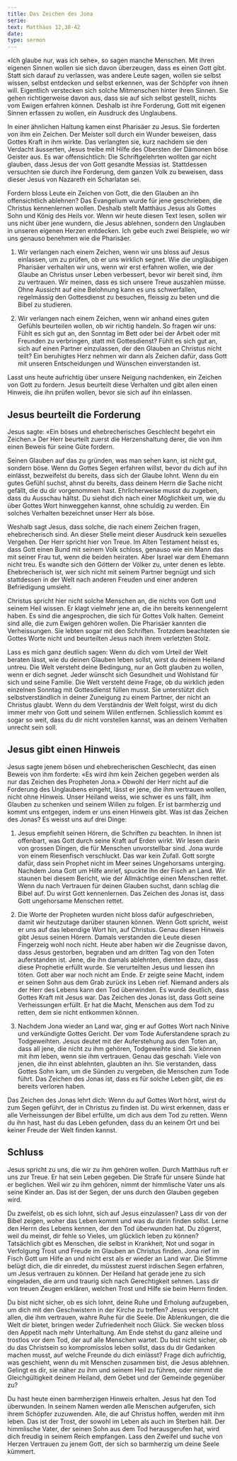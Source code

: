 ```yaml
---
title: Das Zeichen des Jona
serie: 
text: Matthäus 12,38-42
date: 
type: sermon
---
```


«Ich glaube nur, was ich sehe», so sagen manche Menschen. Mit ihren eigenen Sinnen wollen sie sich davon überzeugen, dass es einen Gott gibt. Statt sich darauf zu verlassen, was andere Leute sagen, wollen sie selbst wissen, selbst entdecken und selbst erkennen, was der Schöpfer von ihnen will. Eigentlich verstecken sich solche Mitmenschen hinter ihren Sinnen. Sie gehen richtigerweise davon aus, dass sie auf sich selbst gestellt, nichts vom Ewigen erfahren können. Deshalb ist ihre Forderung, Gott mit eigenen Sinnen erfassen zu wollen, ein Ausdruck des Unglaubens.

In einer ähnlichen Haltung kamen einst Pharisäer zu Jesus. Sie forderten von ihm ein Zeichen. Der Meister soll durch ein Wunder beweisen, dass Gottes Kraft in ihm wirkte. Das verlangten sie, kurz nachdem sie den Verdacht äusserten, Jesus treibe mit Hilfe des Obersten der Dämonen böse Geister aus. Es war offensichtlich: Die Schriftgelehrten wollten gar nicht glauben, dass Jesus der von Gott gesandte Messias ist. Stattdessen versuchten sie durch ihre Forderung, dem ganzen Volk zu beweisen, dass dieser Jesus von Nazareth ein Scharlatan sei.

Fordern bloss Leute ein Zeichen von Gott, die den Glauben an ihn offensichtlich ablehnen? Das Evangelium wurde für jene geschrieben, die Christus kennenlernen wollen. Deshalb stellt Matthäus Jesus als Gottes Sohn und König des Heils vor. Wenn wir heute diesen Text lesen, sollen wir uns nicht über jene wundern, die Jesus ablehnen, sondern den Unglauben in unseren eigenen Herzen entdecken. Ich gebe euch zwei Beispiele, wo wir uns genauso benehmen wie die Pharisäer.

1. Wir verlangen nach einem Zeichen, wenn wir uns bloss auf Jesus einlassen, um zu prüfen, ob er uns wirklich segnet. Wie die ungläubigen Pharisäer verhalten wir uns, wenn wir erst erfahren wollen, wie der Glaube an Christus unser Leben verbessert, bevor wir bereit sind, ihm zu vertrauen. Wir meinen, dass es sich unsere Treue auszahlen müsse. Ohne Aussicht auf eine Belohnung kann es uns schwerfallen, regelmässig den Gottesdienst zu besuchen, fleissig zu beten und die Bibel zu studieren.

2. Wir verlangen nach einem Zeichen, wenn wir anhand eines guten Gefühls beurteilen wollen, ob wir richtig handeln. So fragen wir uns: Fühlt es sich gut an, den Sonntag im Bett oder bei der Arbeit oder mit Freunden zu verbringen, statt mit Gottesdienst? Fühlt es sich gut an, sich auf einen Partner einzulassen, der den Glauben an Christus nicht teilt? Ein beruhigtes Herz nehmen wir dann als Zeichen dafür, dass Gott mit unseren Entscheidungen und Wünschen einverstanden ist.

Lasst uns heute aufrichtig über unsere Neigung nachdenken, ein Zeichen von Gott zu fordern. Jesus beurteilt diese Verhalten und gibt allen einen Hinweis, die ihn prüfen wollen, bevor sie sich auf ihn einlassen.

## Jesus beurteilt die Forderung

Jesus sagte: «Ein böses und ehebrecherisches Geschlecht begehrt ein Zeichen.» Der Herr beurteilt zuerst die Herzenshaltung derer, die von ihm einen Beweis für seine Güte fordern.

Seinen Glauben auf das zu gründen, was man sehen kann, ist nicht gut, sondern böse. Wenn du Gottes Segen erfahren willst, bevor du dich auf ihn einlässt, bezweifelst du bereits, dass sich der Glaube lohnt. Wenn du ein gutes Gefühl suchst, ahnst du bereits, dass deinem Herrn die Sache nicht gefällt, die du dir vorgenommen hast. Ehrlicherweise musst du zugeben, dass du Ausschau hältst. Du siehst dich nach einer Möglichkeit um, wie du über Gottes Wort hinweggehen kannst, ohne schuldig zu werden. Ein solches Verhalten bezeichnet unser Herr als böse.

Weshalb sagt Jesus, dass solche, die nach einem Zeichen fragen, ehebrecherisch sind. An dieser Stelle meint dieser Ausdruck kein sexuelles Vergehen. Der Herr spricht hier von Treue. Im Alten Testament heisst es, dass Gott einen Bund mit seinem Volk schloss, genauso wie ein Mann das mit seiner Frau tut, wenn die beiden heiraten. Aber Israel war dem Ehemann nicht treu. Es wandte sich den Göttern der Völker zu, unter denen es lebte. Ehebrecherisch ist, wer sich nicht mit seinem Partner begnügt und sich stattdessen in der Welt nach anderen Freuden und einer anderen Befriedigung umsieht.

Christus spricht hier nicht solche Menschen an, die nichts von Gott und seinem Heil wissen. Er klagt vielmehr jene an, die ihn bereits kennengelernt haben. Es sind die angesprochen, die sich für Gottes Volk halten. Gemeint sind alle, die zum Ewigen gehören wollen. Die Pharisäer kannten die Verheissungen. Sie lebten sogar mit den Schriften. Trotzdem beachteten sie Gottes Worte nicht und beurteilten Jesus nach ihrem verletzten Stolz.

Lass es mich ganz deutlich sagen: Wenn du dich vom Urteil der Welt beraten lässt, wie du deinen Glauben leben sollst, wirst du deinem Heiland untreu. Die Welt versteht deine Bedingung, nur an Gott glauben zu wollen, wenn er dich segnet. Jeder wünscht sich Gesundheit und Wohlstand für sich und seine Familie. Die Welt versteht deine Frage, ob du wirklich jeden einzelnen Sonntag mit Gottesdienst füllen musst. Sie unterstützt dich selbstverständlich in deiner Zuneigung zu einem Partner, der nicht an Christus glaubt. Wenn du dem Verständnis der Welt folgst, wirst du dich immer mehr von Gott und seinem Willen entfernen. Schliesslich kommt es sogar so weit, dass du dir nicht vorstellen kannst, was an deinem Verhalten unrecht sein soll.

## Jesus gibt einen Hinweis

Jesus sagte jenem bösen und ehebrecherischen Geschlecht, das einen Beweis von ihm forderte: «Es wird ihm kein Zeichen gegeben werden als nur das Zeichen des Propheten Jona.» Obwohl der Herr nicht auf die Forderung des Unglaubens eingeht, lässt er jene, die ihm vertrauen wollen, nicht ohne Hinweis. Unser Heiland weiss, wie schwer es uns fällt, ihm Glauben zu schenken und seinem Willen zu folgen. Er ist barmherzig und kommt uns entgegen, indem er uns einen Hinweis gibt. Was ist das Zeichen des Jonas? Es weisst uns auf drei Dinge:

1. Jesus empfiehlt seinen Hörern, die Schriften zu beachten. In ihnen ist offenbart, was Gott durch seine Kraft auf Erden wirkt. Wir lesen darin von grossen Dingen, die für Menschen unvorstellbar sind. Jona wurde von einem Riesenfisch verschluckt. Das war kein Zufall. Gott sorgte dafür, dass sein Prophet nicht im Meer seines Ungehorsams unterging. Nachdem Jona Gott um Hilfe anrief, spuckte ihn der Fisch an Land. Wir staunen bei diesem Bericht, wie der Allmächtige einen Menschen rettet. Wenn du nach Vertrauen für deinen Glauben suchst, dann schlag die Bibel auf. Du wirst Gott kennenlernen. Das Zeichen des Jonas ist, dass Gott ungehorsame Menschen rettet.

2. Die Worte der Propheten wurden nicht bloss dafür aufgeschrieben, damit wir heutzutage darüber staunen können. Wenn Gott spricht, weist er uns auf das lebendige Wort hin, auf Christus. Genau diesen Hinweis gibt Jesus seinen Hörern. Damals verstanden die Leute diesen Fingerzeig wohl noch nicht. Heute aber haben wir die Zeugnisse davon, dass Jesus gestorben, begraben und am dritten Tag von den Toten auferstanden ist. Jene, die ihn damals ablehnten, dienten dazu, dass diese Prophetie erfüllt wurde. Sie verurteilten Jesus und liessen ihn töten. Gott aber war noch nicht am Ende. Er zeigte seine Macht, indem er seinen Sohn aus dem Grab zurück ins Leben rief. Niemand anders als der Herr des Lebens kann den Tod überwinden. Es wurde deutlich, dass Gottes Kraft mit Jesus war. Das Zeichen des Jonas ist, dass Gott seine Verheissungen erfüllt. Er hat die Macht, Menschen aus dem Tod zu retten, dem sie nicht entkommen können.

3. Nachdem Jona wieder an Land war, ging er auf Gottes Wort nach Ninive und verkündigte Gottes Gericht. Der vom Tode Auferstandene sprach zu Todgeweihten. Jesus deutet mit der Auferstehung aus den Toten an, dass all jene, die nicht zu ihm gehören, Todgeweihte sind. Sie können mit ihm leben, wenn sie ihm vertrauen. Genau das geschah. Viele von jenen, die ihn einst ablehnten, glaubten an ihn. Sie verstanden, dass Gottes Sohn kam, um die Sünden zu vergeben, die Menschen zum Tode führt. Das Zeichen des Jonas ist, dass es für solche Leben gibt, die es bereits verloren haben.

Das Zeichen des Jonas lehrt dich: Wenn du auf Gottes Wort hörst, wirst du zum Segen geführt, der in Christus zu finden ist. Du wirst erkennen, dass er alle Verheissungen der Bibel erfüllte, um dich aus dem Tod zu retten. Wenn du ihn hast, hast du das Leben gefunden, dass du an keinem Ort und bei keiner Freude der Welt finden kannst.

## Schluss

Jesus spricht zu uns, die wir zu ihm gehören wollen. Durch Matthäus ruft er uns zur Treue. Er hat sein Leben gegeben. Die Strafe für unsere Sünde hat er beglichen. Weil wir zu ihm gehören, nimmt der himmlische Vater uns als seine Kinder an. Das ist der Segen, der uns durch den Glauben gegeben wird.

Du zweifelst, ob es sich lohnt, sich auf Jesus einzulassen? Lass dir von der Bibel zeigen, woher das Leben kommt und was du darin finden sollst. Lerne den Herrn des Lebens kennen, der den Tod überwunden hat. Du zögerst, weil du meinst, dir fehle so Vieles, um glücklich leben zu können? Tatsächlich gibt es Menschen, die selbst in Krankheit, Not und sogar in Verfolgung Trost und Freude im Glauben an Christus finden. Jona rief im Fisch Gott um Hilfe an und nicht erst als er wieder an Land war. Die Stimme belügt dich, die dir einredet, du müsstest zuerst irdischen Segen erfahren, um Jesus vertrauen zu können. Der Heiland hat gerade jene zu sich eingeladen, die arm und traurig sich nach Gerechtigkeit sehnen. Lass dir von treuen Zeugen erklären, welchen Trost und Hilfe sie beim Herrn finden.

Du bist nicht sicher, ob es sich lohnt, deine Ruhe und Erholung aufzugeben, um dich mit den Geschwistern in der Kirche zu treffen? Jesus verspricht allen, die ihm vertrauen, wahre Ruhe für die Seele. Die Ablenkungen, die die Welt dir bietet, bringen weder Zufriedenheit noch Glück. Sie wecken bloss den Appetit nach mehr Unterhaltung. Am Ende stehst du ganz alleine und trostlos vor dem Tod, der auf alle Menschen wartet. Du bist nicht sicher, ob du das Christsein so kompromisslos leben sollst, dass du dir Gedanken machen musst, auf welche Freunde du dich einlässt? Frage dich aufrichtig, was geschieht, wenn du mit Menschen zusammen bist, die Jesus ablehnen. Gelingt es dir, sie näher zu ihm und seinem Heil zu führen, oder nimmt die Gleichgültigkeit deinem Heiland, dem Gebet und der Gemeinde gegenüber zu?

Du hast heute einen barmherzigen Hinweis erhalten. Jesus hat den Tod überwunden. In seinem Namen werden alle Menschen aufgerufen, sich ihrem Schöpfer zuzuwenden. Alle, die auf Christus hoffen, werden mit ihm leben. Das ist der Trost, der sowohl im Leben als auch im Sterben hält. Der himmlische Vater, der seinen Sohn aus dem Tod herausgerufen hat, wird dich freudig in seinem Reich empfangen. Lass den Zweifel und suche von Herzen Vertrauen zu jenem Gott, der sich so barmherzig um deine Seele kümmert.

